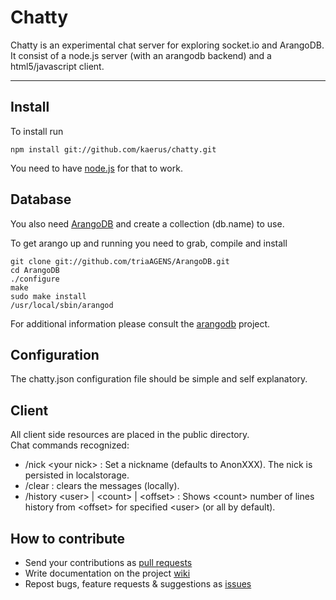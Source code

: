 Chatty
======

Chatty is an experimental chat server for exploring socket.io and ArangoDB.  
It consist of a node.js server (with an arangodb backend) and a html5/javascript client.
__________________________________________________________________________________________
Install
-------
To install run
```
npm install git://github.com/kaerus/chatty.git
```
You need to have [node.js](http://nodejs.org/#download) for that to work.  

Database
--------
You also need [ArangoDB](/triAGENS/ArangoDB/) and create a collection (db.name) to use.  

To get arango up and running you need to grab, compile and install 
```
git clone git://github.com/triaAGENS/ArangoDB.git
cd ArangoDB
./configure
make
sudo make install
/usr/local/sbin/arangod
```
For additional information please consult the [arangodb](/triAGENS/ArangoDB/) project.

Configuration
-------------
The chatty.json configuration file should be simple and self explanatory.  
  
Client
------------------
All client side resources are placed in the public directory.  
Chat commands recognized:
* /nick \<your nick\> : Set a nickname (defaults to AnonXXX). The nick is persisted in localstorage.
* /clear : clears the messages (locally).
* /history \<user\> | \<count\> | \<offset\> : Shows \<count\> number of lines history from \<offset\> for specified \<user\> (or all by default).


How to contribute
-----------------
* Send your contributions as [pull requests](/kaerus/chatty/pulls/)
* Write documentation on the project [wiki](/kaerus/chatty/wiki/)
* Repost bugs, feature requests & suggestions as [issues](/kaerus/chatty/issues/) 





